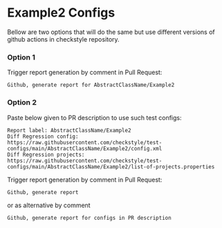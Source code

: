 # Example2 Configs

Bellow are two options that will do the same but use different versions
of github actions in checkstyle repository.


### Option 1
Trigger report generation by comment in Pull Request:
```
Github, generate report for AbstractClassName/Example2
```

### Option 2

Paste below given to PR description to use such test configs:
```
Report label: AbstractClassName/Example2
Diff Regression config: https://raw.githubusercontent.com/checkstyle/test-configs/main/AbstractClassName/Example2/config.xml
Diff Regression projects: https://raw.githubusercontent.com/checkstyle/test-configs/main/AbstractClassName/Example2/list-of-projects.properties
```

Trigger report generation by comment in Pull Request:
```
Github, generate report
```
or as alternative by comment
```
Github, generate report for configs in PR description
```
